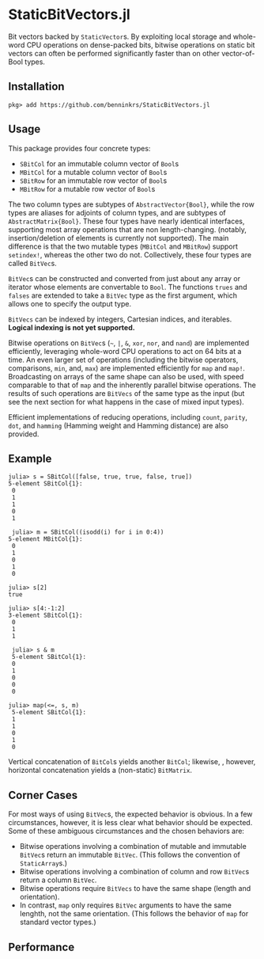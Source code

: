 # StaticBitVectors.jl
Bit vectors backed by `StaticVector`s. By exploiting local storage and whole-word CPU operations on dense-packed bits, bitwise operations on static bit vectors can often be performed significantly faster than on other vector-of-Bool types.

## Installation
```
pkg> add https://github.com/benninkrs/StaticBitVectors.jl
```
## Usage

This package provides four concrete types: 
 * `SBitCol` for an immutable column vector of `Bool`s 
 * `MBitCol` for a mutable column vector of `Bool`s
 * `SBitRow` for an immutable row vector of `Bool`s 
 * `MBitRow` for a mutable row vector of `Bool`s

 The two column types are subtypes of `AbstractVector{Bool}`, while the row types are aliases for adjoints of column types, and are subtypes of `AbstractMatrix{Bool}`.  These four types have nearly identical interfaces, supporting most array operations that are non length-changing. (notably, insertion/deletion of elements is currently not supported). The main difference is that the two mutable types (`MBitCol` and `MBitRow`) support `setindex!`, whereas the other two do not. Collectively, these four types are called `BitVec`s.

`BitVec`s can be constructed and converted from just about any array or iterator whose elements are convertable to `Bool`.  The functions `trues` and `falses` are extended to take a `BitVec` type as the first argument, which allows one to specify the output type.

`BitVecs` can be indexed by integers, Cartesian indices, and iterables. **Logical indexing is not yet supported.**

Bitwise operations on `BitVec`s (`~`, `|`, `&`, `xor`, `nor`, and `nand`) are implemented efficiently, leveraging whole-word CPU operations to act on 64 bits at a time. An even larger set of operations (including the bitwise operators, comparisons, `min`, and, `max`) are implemented efficiently for `map` and `map!`.  Broadcasting on arrays of the same shape can also be used, with speed comparable to that of `map` and the inherently parallel bitwise operations.  The results of such operations are `BitVecs` of the same type as the input (but see the next section for what happens in the case of mixed input types).

Efficient implementations of reducing operations, including `count`, `parity`, `dot`, and `hamming` (Hamming weight and Hamming distance) are also provided.

## Example
```
julia> s = SBitCol([false, true, true, false, true])
5-element SBitCol{1}:
 0
 1
 1
 0
 1

 julia> m = SBitCol((isodd(i) for i in 0:4))
5-element MBitCol{1}:
 0
 1
 0
 1
 0

julia> s[2]
true

julia> s[4:-1:2]
3-element SBitCol{1}:
 0
 1
 1

 julia> s & m
 5-element SBitCol{1}:
 0
 1
 0
 0
 0

julia> map(<=, s, m)
 5-element SBitCol{1}:
 1
 1
 0
 1
 0
```
Vertical concatenation of `BitCol`s yields another `BitCol`; likewise, , however, horizontal concatenation yields a (non-static) `BitMatrix`.

## Corner Cases

For most ways of using `BitVec`s, the expected behavior is obvious.  In a few circumstances, however, it is less clear what behavior should be expected.  Some of these ambiguous circumstances and the chosen behaviors are:

* Bitwise operations involving a combination of mutable and immutable `BitVec`s return an immutable `BitVec`. (This follows the convention of `StaticArray`s.)
* Bitwise operations involving a combination of column and row `BitVec`s return a column `BitVec`.
* Bitwise operations require `BitVecs` to have the same shape (length and orientation). 
* In contrast, `map` only requires `BitVec` arguments to have the same lenghth, not the same orientation. (This follows the behavior of `map` for standard vector types.)


## Performance

